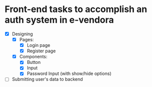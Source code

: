 # Front-end tasks to accomplish an auth system in e-vendora
- [X] Designing
    - [X] Pages:
        - [X] Login page
        - [X] Register page
    - [X] Components:
        - [X] Button
        - [X] Input
        - [X] Password Input (with show/hide options)

- [ ] Submitting user's data to backend
